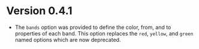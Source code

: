 # Version 0.4.1 #

  * The `bands` option was provided to define the color, from, and to properties of each band. This option replaces the `red`, `yellow`, and `green` named options which are now deprecated.